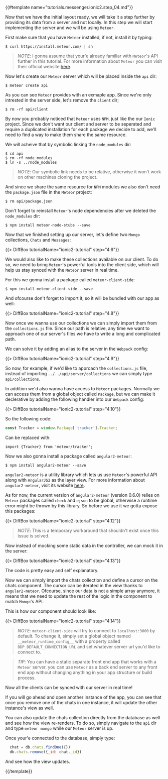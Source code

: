 {{#template name="tutorials.messenger.ionic2.step_04.md"}}

Now that we have the initial layout ready, we will take it a step further by providing its data from a server and not locally. In this step we will start implementing the server and we will be using `Meteor`.

First make sure that you have `Meteor` installed, if not, install it by typing:

    $ curl https://install.meteor.com/ | sh

> *NOTE*: I gonna assume that your'e already familiar with `Meteor`'s API further in this tutorial. For more information about `Meteor` you can visit their official website [here](meteor.com).

Now let's create our `Meteor` server which will be placed inside the `api` dir:

    $ meteor create api

As you can see `Meteor` provides with an exmaple app. Since we're only intrested in the server side, let's remove the `client` dir;

    $ rm -rf api/client

By now you probably noticed that `Meteor` uses `NPM`, just like the our `Ionic` project. Since we don't want our client and server to be seperated and require a duplicated installation for each package we decide to add, we'll need to find a way to make them share the same resource.

We will acheive that by symbolic linking the `node_modules` dir:

    $ cd api
    $ rm -rf node_modules
    $ ln -s ../node_modules

> *NOTE*: Our symbolic link needs to be relative, otherwise it won't work on other machines cloning the project.

And since we share the same resource for `NPM` modules we also don't need the `package.json` file in the `Meteor` project:

    $ rm api/package.json

Don't forget to reinstall `Meteor`'s node dependencies after we deleted the `node_modules` dir:

    $ npm install meteor-node-stubs --save

Now that we finished setting up our server, let's define two `Mongo` collections, `Chats` and `Messages`:

{{> DiffBox tutorialName="ionic2-tutorial" step="4.6"}}

We would also like to make these collections available on our client. To do so, we need to bring `Meteor`'s powerful tools into the client side, which will help us stay synced with the `Meteor` server in real time.

For this we gonna install a package called `meteor-client-side`:

    $ npm install meteor-client-side --save

And ofcourse don't forget to import it, so it will be bundled with our app as well:

{{> DiffBox tutorialName="ionic2-tutorial" step="4.8"}}

Now once we wanna use our collections we can simply import them from the `collections.js` file. Since our path is relative, any time we want to approach one of our server's files we have to write a long and complicated path.

We can solve it by adding an alias to the server in the `Webpack` config:

{{> DiffBox tutorialName="ionic2-tutorial" step="4.9"}}

So now, for example, if we'd like to approach the `collections.js` file, instead of importing `../../api/server/collections` we can simply type `api/collections`.

In addition we'd also wanna have access to `Meteor` packages. Normally we can access them from a global object called `Package`, but we can make it declerative by adding the following handler into our `Webpack` config:

{{> DiffBox tutorialName="ionic2-tutorial" step="4.10"}}

So the following code:

```js
const Tracker = window.Package['tracker'].Tracker;
```

Can be replaced with:

```
import {Tracker} from 'meteor/tracker';
```

Now we also gonna install a package called `angular2-meteor`:

    $ npm install angular2-meteor --save

`angular2-meteor` is a utility library which lets us use `Meteor`'s powerful API along with `AngularJS2` as the layer view. For more information about `angular2-meteor`, visit its website [here](angular-meteor.com).

As for now, the current version of `angular2-meteor` (version 0.6.0) relies on `Meteor` packages called `check` and `ejson` to be global, otherwise a runtime error might be thrown by this library. So before we use it we gotta expose this packages:

{{> DiffBox tutorialName="ionic2-tutorial" step="4.12"}}

> *NOTE*: This is a temporary workaround that shouldn't exist once this issue is solved.

Now instead of mocking some static data in the controller, we can mock it in the server:

{{> DiffBox tutorialName="ionic2-tutorial" step="4.13"}}

The code is pretty easy and self explanatory.

Now we can simply import the chats collection and define a cursor on the chats component. The cursor can be iterated in the view thanks to `angular2-meteor`. Ofcourse, since our data is not a simple array anymore, it means that we need to update the rest of the logic in the component to match `Mongo`'s API.

This is how our component should look like:

{{> DiffBox tutorialName="ionic2-tutorial" step="4.14"}}

> *NOTE*: `meteor-client-side` will try to connect to `localhost:3000` by default. To change it, simply set a global object named `__meteor_runtime_config__` with a property called `DDP_DEFAULT_CONNECTION_URL` and set whatever server url you'd like to connect to.

> *TIP*: You can have a static separate front end app that works with a `Meteor` server. you can use `Meteor` as a back end server to any front end app without changing anything in your app structure or build process.

Now all the clients can be synced with our server in real time!

If you will go ahead and open another instance of the app, you can see that once you remove one of the chats in one instance, it will update the other instance's view as well.

You can also update the chats collection directly from the database as well and see how the view re-renders. To do so, simply navigate to the `api` dir and type `meteor mongo` while our `Meteor` server is up.

Once your'e connected to the database, simply type:

```js
  chat = db.chats.findOne({})
  db.chats.remove({_id: chat._id})
```

And see how the view updates.

{{/template}}